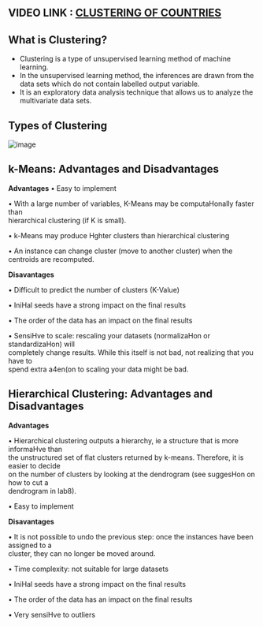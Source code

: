 
## VIDEO LINK : [CLUSTERING OF COUNTRIES](https://drive.google.com/file/d/1itZe6YikjHAG8_hWHzFaK_TDV6D1-Fny/view?usp=sharing)

## What is Clustering?

- Clustering is a type of unsupervised learning method of machine learning.
- In the unsupervised learning method, the inferences are drawn from the data sets which do not contain labelled output variable. 
- It is an exploratory data analysis technique that allows us to analyze the multivariate data sets.


## Types of Clustering

![image](https://user-images.githubusercontent.com/63282184/134457458-2a8f77b6-3b56-476e-9d0b-a61d7cf90bc7.png)


## k-Means: Advantages and Disadvantages 

**Advantages**
• Easy	to	implement	

• With	a	large	number	of	variables,	K-Means	may	be	computaHonally	faster	than	
hierarchical	clustering	(if	K	is	small).	

• k-Means	may	produce	Hghter	clusters	than	hierarchical	clustering	

• An	instance	can	change	cluster	(move	to	another	cluster)	when	the	centroids	are	recomputed.		

**Disavantages**	

• Difficult	to	predict	the	number	of	clusters	(K-Value)	

• IniHal	seeds	have	a	strong	impact	on	the	final	results	

• The	order	of	the	data	has	an	impact	on	the	final	results	

• SensiHve	to	scale:	rescaling	your	datasets	(normalizaHon	or	standardizaHon)	will	
completely	change	results.	While	this	itself	is	not	bad,	not	realizing	that	you	have	to	
spend	extra	a4en(on	to	scaling	your	data	might	be	bad.	

## Hierarchical Clustering: Advantages and Disadvantages 

**Advantages**

• Hierarchical	clustering	outputs	a	hierarchy,	ie	a	structure	that	is	more	informaHve	than	
the	unstructured	set	of	flat	clusters	returned	by	k-means.	Therefore,	it	is	easier	to	decide	
on	the	number	of	clusters	by	looking	at	the	dendrogram	(see	suggesHon	on	how	to	cut	a	
dendrogram	in	lab8).	

• Easy	to	implement	

**Disavantages**	

• It	is	not	possible	to	undo	the	previous	step:	once	the	instances	have	been	assigned	to	a	
cluster,	they	can	no	longer	be	moved	around.		

• Time	complexity:	not	suitable	for	large	datasets	

• IniHal	seeds	have	a	strong	impact	on	the	final	results	


• The	order	of	the	data	has	an	impact	on	the	final	results	

• Very	sensiHve	to	outliers

